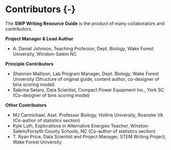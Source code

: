 # Contributors {-}

The __SWP Writing Resource Guide__ is the product of many collaborators and contributors. 

__Project Manager & Lead Author__ 

* A. Daniel Johnson, Teaching Professor, Dept. Biology, Wake Forest University, Winston-Salem NC

__Principle Contributors__ 

* Shannon Mallison, Lab Program Manager, Dept. Biology, Wake Forest University (Structure of original guide, content author, co-designer of bins scoring model)
* Sabrina Setaro, Data Scientist, Compact Power Equipment Inc., York SC (Co-designer of bins scoring model)

__Other Contributors__

* MJ Carmichael, Asst. Professor Biology, Hollins University, Roanoke VA (Co-author of statistics section)
* Kyle Luth, Explorations in Alternative Energies Teacher, Winston-Salem/Forsyth County Schools, NC (Co-author of statistics section)
* T. Ryan Price, Data Scientist and Project Manager, STEM Writing Project, Wake Forest University



